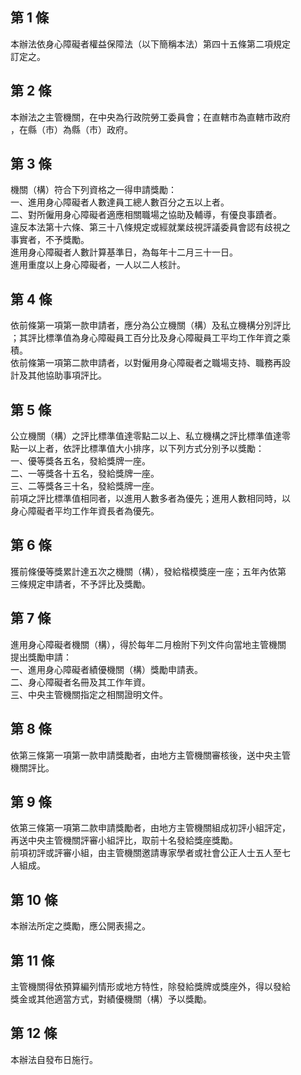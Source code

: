 第 1 條
-------
本辦法依身心障礙者權益保障法（以下簡稱本法）第四十五條第二項規定  
訂定之。

第 2 條
-------
本辦法之主管機關，在中央為行政院勞工委員會；在直轄市為直轄市政府  
，在縣（市）為縣（市）政府。

第 3 條
-------
機關（構）符合下列資格之一得申請獎勵：  
一、進用身心障礙者人數達員工總人數百分之五以上者。  
二、對所僱用身心障礙者適應相關職場之協助及輔導，有優良事蹟者。  
違反本法第十六條、第三十八條規定或經就業歧視評議委員會認有歧視之  
事實者，不予獎勵。  
進用身心障礙者人數計算基準日，為每年十二月三十一日。  
進用重度以上身心障礙者，一人以二人核計。

第 4 條
-------
依前條第一項第一款申請者，應分為公立機關（構）及私立機構分別評比  
；其評比標準值為身心障礙員工百分比及身心障礙員工平均工作年資之乘  
積。  
依前條第一項第二款申請者，以對僱用身心障礙者之職場支持、職務再設  
計及其他協助事項評比。

第 5 條
-------
公立機關（構）之評比標準值達零點二以上、私立機構之評比標準值達零  
點一以上者，依評比標準值大小排序，以下列方式分別予以獎勵：  
一、優等獎各五名，發給獎牌一座。  
二、一等獎各十五名，發給獎牌一座。  
三、二等獎各三十名，發給獎牌一座。  
前項之評比標準值相同者，以進用人數多者為優先；進用人數相同時，以  
身心障礙者平均工作年資長者為優先。

第 6 條
-------
獲前條優等獎累計達五次之機關（構），發給楷模獎座一座；五年內依第  
三條規定申請者，不予評比及獎勵。

第 7 條
-------
進用身心障礙者機關（構），得於每年二月檢附下列文件向當地主管機關  
提出獎勵申請：  
一、進用身心障礙者績優機關（構）獎勵申請表。  
二、身心障礙者名冊及其工作年資。  
三、中央主管機關指定之相關證明文件。

第 8 條
-------
依第三條第一項第一款申請獎勵者，由地方主管機關審核後，送中央主管  
機關評比。

第 9 條
-------
依第三條第一項第二款申請獎勵者，由地方主管機關組成初評小組評定，  
再送中央主管機關評審小組評比，取前十名發給獎座獎勵。  
前項初評或評審小組，由主管機關邀請專家學者或社會公正人士五人至七  
人組成。

第 10 條
--------
本辦法所定之獎勵，應公開表揚之。

第 11 條
--------
主管機關得依預算編列情形或地方特性，除發給獎牌或獎座外，得以發給  
獎金或其他適當方式，對績優機關（構）予以獎勵。

第 12 條
--------
本辦法自發布日施行。

